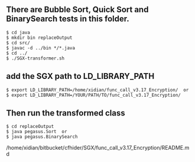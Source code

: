 ## There are Bubble Sort, Quick Sort and BinarySearch tests in this folder.
    $ cd java
    $ mkdir bin replaceOutput  
    $ cd src/  
    $ javac -d ../bin */*.java    
    $ cd ../  
    $ ./SGX-transformer.sh  

## add the SGX path to LD_LIBRARY_PATH  
    $ export LD_LIBRARY_PATH=/home/xidian/func_call_v3.17_Encryption/  or  
    $ export LD_LIBRARY_PATH=/YOUR/PATH/TO/func_call_v3.17_Encryption/  

## Then run the transformed class  
    $ cd replaceOutput  
    $ java pegasus.Sort  or  
    $ java pegasus.BinarySearch

/home/xidian/bitbucket/cfhider/SGX/func_call_v3.17_Encryption/README.md
